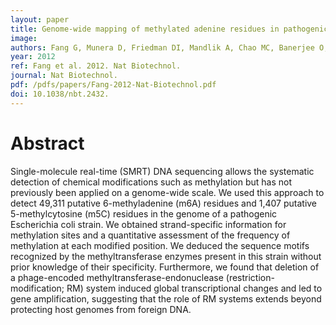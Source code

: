 ```yaml
---
layout: paper
title: Genome-wide mapping of methylated adenine residues in pathogenic Escherichia coli using single-molecule real-time sequencing.
image: 
authors: Fang G, Munera D, Friedman DI, Mandlik A, Chao MC, Banerjee O, Feng Z, Losic B, Mahajan MC, Jabado OJ, Deikus G, Clark TA, Luong K, Murray IA, Davis BM, Keren-Paz A, Chess A, Roberts RJ, Korlach J, Turner SW, Kumar V, Waldor MK, Schadt EE.
year: 2012
ref: Fang et al. 2012. Nat Biotechnol.
journal: Nat Biotechnol.
pdf: /pdfs/papers/Fang-2012-Nat-Biotechnol.pdf
doi: 10.1038/nbt.2432.
---
```


# Abstract

Single-molecule real-time (SMRT) DNA sequencing allows the systematic detection of chemical modifications such as methylation but has not previously been applied on a genome-wide scale. We used this approach to detect 49,311 putative 6-methyladenine (m6A) residues and 1,407 putative 5-methylcytosine (m5C) residues in the genome of a pathogenic Escherichia coli strain. We obtained strand-specific information for methylation sites and a quantitative assessment of the frequency of methylation at each modified position. We deduced the sequence motifs recognized by the methyltransferase enzymes present in this strain without prior knowledge of their specificity. Furthermore, we found that deletion of a phage-encoded methyltransferase-endonuclease (restriction-modification; RM) system induced global transcriptional changes and led to gene amplification, suggesting that the role of RM systems extends beyond protecting host genomes from foreign DNA.